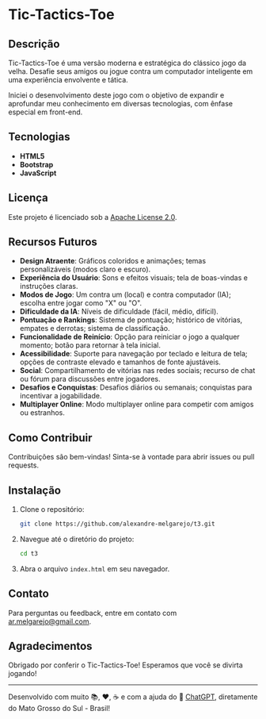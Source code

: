 # Tic-Tactics-Toe

## Descrição
Tic-Tactics-Toe é uma versão moderna e estratégica do clássico jogo da velha.
Desafie seus amigos ou jogue contra um computador inteligente em uma experiência envolvente e tática.

Iniciei o desenvolvimento deste jogo com o objetivo de expandir e aprofundar meu conhecimento em diversas tecnologias, com ênfase especial em front-end.

## Tecnologias
- **HTML5**
- **Bootstrap**
- **JavaScript**

## Licença
Este projeto é licenciado sob a [Apache License 2.0](LICENSE).

## Recursos Futuros
- **Design Atraente**: Gráficos coloridos e animações; temas personalizáveis (modos claro e escuro).
- **Experiência do Usuário**: Sons e efeitos visuais; tela de boas-vindas e instruções claras.
- **Modos de Jogo**: Um contra um (local) e contra computador (IA); escolha entre jogar como "X" ou "O".
- **Dificuldade da IA**: Níveis de dificuldade (fácil, médio, difícil).
- **Pontuação e Rankings**: Sistema de pontuação; histórico de vitórias, empates e derrotas; sistema de classificação.
- **Funcionalidade de Reinício**: Opção para reiniciar o jogo a qualquer momento; botão para retornar à tela inicial.
- **Acessibilidade**: Suporte para navegação por teclado e leitura de tela; opções de contraste elevado e tamanhos de fonte ajustáveis.
- **Social**: Compartilhamento de vitórias nas redes sociais; recurso de chat ou fórum para discussões entre jogadores.
- **Desafios e Conquistas**: Desafios diários ou semanais; conquistas para incentivar a jogabilidade.
- **Multiplayer Online**: Modo multiplayer online para competir com amigos ou estranhos.

## Como Contribuir
Contribuições são bem-vindas! Sinta-se à vontade para abrir issues ou pull requests.

## Instalação
1. Clone o repositório:
   ```bash
   git clone https://github.com/alexandre-melgarejo/t3.git
   ```
2. Navegue até o diretório do projeto:
   ```bash
   cd t3
   ```
3. Abra o arquivo `index.html` em seu navegador.

## Contato
Para perguntas ou feedback, entre em contato com [ar.melgarejo@gmail.com](mailto:ar.melgarejo@gmail.com).

## Agradecimentos
Obrigado por conferir o Tic-Tactics-Toe! Esperamos que você se divirta jogando!

---

Desenvolvido com muito 📚, ❤️, ☕ e com a ajuda do 🤖 [ChatGPT](https://www.openai.com/chatgpt), diretamente do Mato Grosso do Sul - Brasil!
